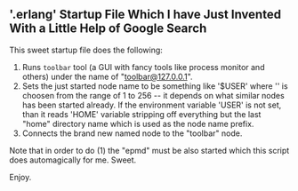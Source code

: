 '.erlang' Startup File Which I have Just Invented With a Little Help of Google Search
-----------------------------------------------------------------------------------

This sweet startup file does the following:

1. Runs `toolbar` tool (a GUI with fancy tools like process monitor and others)
   under the name of "toolbar@127.0.0.1".
2. Sets the just started node name to be something like '$USER<n>' where '<n>'
   is choosen from the range of 1 to 256 -- it depends on what similar nodes
   has been started already. If the environment variable 'USER' is not set, than
   it reads 'HOME' variable stripping off everything but the last "home" directory
   name which is used as the node name prefix.
3. Connects the brand new named node to the "toolbar" node.

Note that in order to do (1) the "epmd" must be also started which this script does
automagically for me. Sweet.

Enjoy.

